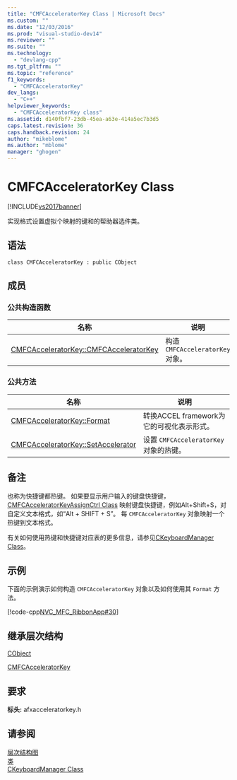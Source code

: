 ```yaml
---
title: "CMFCAcceleratorKey Class | Microsoft Docs"
ms.custom: ""
ms.date: "12/03/2016"
ms.prod: "visual-studio-dev14"
ms.reviewer: ""
ms.suite: ""
ms.technology: 
  - "devlang-cpp"
ms.tgt_pltfrm: ""
ms.topic: "reference"
f1_keywords: 
  - "CMFCAcceleratorKey"
dev_langs: 
  - "C++"
helpviewer_keywords: 
  - "CMFCAcceleratorKey class"
ms.assetid: d140fbf7-23db-45ea-a63e-414a5ec7b3d5
caps.latest.revision: 36
caps.handback.revision: 24
author: "mikeblome"
ms.author: "mblome"
manager: "ghogen"
---
```

# CMFCAcceleratorKey Class
[!INCLUDE[vs2017banner](../../assembler/inline/includes/vs2017banner.md)]

实现格式设置虚拟个映射的键和的帮助器选件类。  
  
## 语法  
  
```  
class CMFCAcceleratorKey : public CObject  
```  
  
## 成员  
  
### 公共构造函数  
  
|名称|说明|  
|--------|--------|  
|[CMFCAcceleratorKey::CMFCAcceleratorKey](../Topic/CMFCAcceleratorKey::CMFCAcceleratorKey.md)|构造 `CMFCAcceleratorKey` 对象。|  
  
### 公共方法  
  
|名称|说明|  
|--------|--------|  
|[CMFCAcceleratorKey::Format](../Topic/CMFCAcceleratorKey::Format.md)|转换ACCEL framework为它的可视化表示形式。|  
|[CMFCAcceleratorKey::SetAccelerator](../Topic/CMFCAcceleratorKey::SetAccelerator.md)|设置 `CMFCAcceleratorKey` 对象的热键。|  
  
## 备注  
 也称为快捷键都热键。  如果要显示用户输入的键盘快捷键，[CMFCAcceleratorKeyAssignCtrl Class](../../mfc/reference/cmfcacceleratorkeyassignctrl-class.md) 映射键盘快捷键，例如Alt\+Shift\+S，对自定义文本格式，如“Alt \+ SHIFT \+ S”。  每 `CMFCAcceleratorKey` 对象映射一个热键到文本格式。  
  
 有关如何使用热键和快捷键对应表的更多信息，请参见[CKeyboardManager Class](../../mfc/reference/ckeyboardmanager-class.md)。  
  
## 示例  
 下面的示例演示如何构造 `CMFCAcceleratorKey` 对象以及如何使用其 `Format` 方法。  
  
 [!code-cpp[NVC_MFC_RibbonApp#30](../../mfc/reference/codesnippet/CPP/cmfcacceleratorkey-class_1.cpp)]  
  
## 继承层次结构  
 [CObject](../../mfc/reference/cobject-class.md)  
  
 [CMFCAcceleratorKey](../../mfc/reference/cmfcacceleratorkey-class.md)  
  
## 要求  
 **标头:** afxacceleratorkey.h  
  
## 请参阅  
 [层次结构图](../../mfc/hierarchy-chart.md)   
 [类](../../mfc/reference/mfc-classes.md)   
 [CKeyboardManager Class](../../mfc/reference/ckeyboardmanager-class.md)